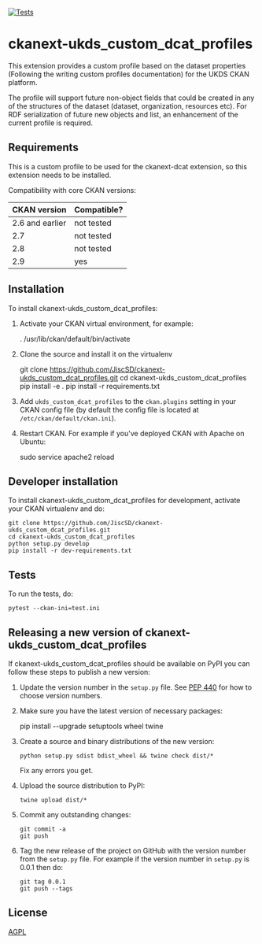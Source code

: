 [![Tests](https://github.com/JiscSD/ckanext-ukds_custom_dcat_profiles/workflows/Tests/badge.svg?branch=main)](https://github.com/JiscSD/ckanext-ukds_custom_dcat_profiles/actions)

# ckanext-ukds_custom_dcat_profiles

This extension provides a custom profile based on the dataset properties (Following the writing custom profiles documentation) for the UKDS CKAN platform.

The profile will support future non-object fields that could be created in any of the structures of the dataset (dataset, organization, resources etc). For RDF serialization of future new objects and list, an enhancement of the current profile is required.

## Requirements

This is a custom profile to be used for the ckanext-dcat extension, so this extension needs to be installed.

Compatibility with core CKAN versions:

| CKAN version    | Compatible?   |
| --------------- | ------------- |
| 2.6 and earlier | not tested    |
| 2.7             | not tested    |
| 2.8             | not tested    |
| 2.9             | yes           |

## Installation

To install ckanext-ukds_custom_dcat_profiles:

1. Activate your CKAN virtual environment, for example:

     . /usr/lib/ckan/default/bin/activate

2. Clone the source and install it on the virtualenv

    git clone https://github.com/JiscSD/ckanext-ukds_custom_dcat_profiles.git
    cd ckanext-ukds_custom_dcat_profiles
    pip install -e .
	pip install -r requirements.txt

3. Add `ukds_custom_dcat_profiles` to the `ckan.plugins` setting in your CKAN
   config file (by default the config file is located at
   `/etc/ckan/default/ckan.ini`).

4. Restart CKAN. For example if you've deployed CKAN with Apache on Ubuntu:

     sudo service apache2 reload


## Developer installation

To install ckanext-ukds_custom_dcat_profiles for development, activate your CKAN virtualenv and
do:

    git clone https://github.com/JiscSD/ckanext-ukds_custom_dcat_profiles.git
    cd ckanext-ukds_custom_dcat_profiles
    python setup.py develop
    pip install -r dev-requirements.txt


## Tests

To run the tests, do:

    pytest --ckan-ini=test.ini


## Releasing a new version of ckanext-ukds_custom_dcat_profiles

If ckanext-ukds_custom_dcat_profiles should be available on PyPI you can follow these steps to publish a new version:

1. Update the version number in the `setup.py` file. See [PEP 440](http://legacy.python.org/dev/peps/pep-0440/#public-version-identifiers) for how to choose version numbers.

2. Make sure you have the latest version of necessary packages:

    pip install --upgrade setuptools wheel twine

3. Create a source and binary distributions of the new version:

       python setup.py sdist bdist_wheel && twine check dist/*

   Fix any errors you get.

4. Upload the source distribution to PyPI:

       twine upload dist/*

5. Commit any outstanding changes:

       git commit -a
       git push

6. Tag the new release of the project on GitHub with the version number from
   the `setup.py` file. For example if the version number in `setup.py` is
   0.0.1 then do:

       git tag 0.0.1
       git push --tags

## License

[AGPL](https://www.gnu.org/licenses/agpl-3.0.en.html)
